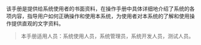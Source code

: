 该手册是提供给系统使用者的书面资料，在操作手册中具体详细地介绍了系统的各项内容，指导用户如何正确操作和使用本系统，为使用者对本系统的了解和使用操作提供直观的文字资料。
> 本手册适用人员：系统使用人员，系统管理员，系统开发人员，测试人员。

